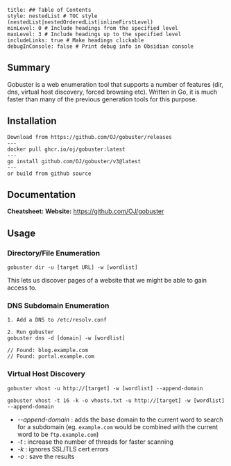 ```table-of-contents
title: ## Table of Contents
style: nestedList # TOC style (nestedList|nestedOrderedList|inlineFirstLevel)
minLevel: 0 # Include headings from the specified level
maxLevel: 3 # Include headings up to the specified level
includeLinks: true # Make headings clickable
debugInConsole: false # Print debug info in Obsidian console
```

## Summary
Gobuster is a web enumeration tool that supports a number of features (dir, dns, virtual host discovery, forced browsing etc). Written in Go, it is much faster than many of the previous generation tools for this purpose.

## Installation
```
Download from https://github.com/OJ/gobuster/releases
---
docker pull ghcr.io/oj/gobuster:latest
---
go install github.com/OJ/gobuster/v3@latest
---
or build from github source
```

## Documentation
**Cheatsheet:** 
**Website:** https://github.com/OJ/gobuster
## Usage
### Directory/File Enumeration
```
gobuster dir -u [target URL] -w [wordlist]
```
This lets us discover pages of a website that we might be able to gain access to.

### DNS Subdomain Enumeration
```
1. Add a DNS to /etc/resolv.conf

2. Run gobuster
gobuster dns -d [domain] -w [wordlist]

// Found: blog.example.com
// Found: portal.example.com
```

### Virtual Host Discovery
```
gobuster vhost -u http://[target] -w [wordlist] --append-domain

gobuster vhost -t 16 -k -o vhosts.txt -u http://[target] -w [wordlist] --append-domain
```
- *--append-domain* : adds the base domain to the current word to search for a subdomain (eg. `example.com` would be combined with the current word to be `ftp.example.com`)
- *-t* : increase the number of threads for faster scanning
- *-k* : ignores SSL/TLS cert errors
- *-o* : save the results